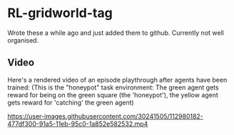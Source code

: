 # RL-gridworld-tag

Wrote these a while ago and just added them to github. Currently not well organised.

## Video

Here's a rendered video of an episode playthrough after agents have been trained:
(This is the "honeypot" task environment: The green agent gets reward for being on the green square (the 'honeypot'), the yellow agent gets reward for 'catching' the green agent)

https://user-images.githubusercontent.com/30241505/112980182-477df300-91a5-11eb-95c0-1a852e582532.mp4


